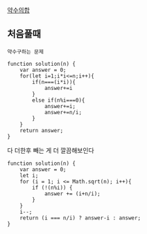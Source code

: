 [약수의합](https://programmers.co.kr/learn/courses/30/lessons/12928?language=javascript)

## 처음풀때

    약수구하는 문제

```JS
function solution(n) {
    var answer = 0;
    for(let i=1;i*i<=n;i++){
        if(n===(i*i)){
            answer+=i
        }
        else if(n%i===0){
            answer+=i;
            answer+=n/i;
        }
    }
    return answer;
}

```
다 더한후 빼는 게 더 깔끔해보인다  

```JS
function solution(n) {
    var answer = 0;
    let i;
    for (i = 1; i <= Math.sqrt(n); i++){
        if (!(n%i)) {
            answer += (i+n/i);
        }
    }
    i--;
    return (i === n/i) ? answer-i : answer;
}
```